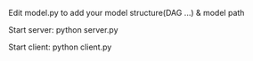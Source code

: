 Edit model.py to add your model structure(DAG ...) & model path 

Start server: python server.py

Start client: python client.py
